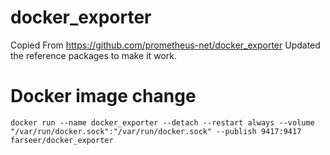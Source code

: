 # docker_exporter
Copied From https://github.com/prometheus-net/docker_exporter
Updated the reference packages to make it work.

# Docker image change
`docker run --name docker_exporter --detach --restart always --volume "/var/run/docker.sock":"/var/run/docker.sock" --publish 9417:9417 farseer/docker_exporter`
